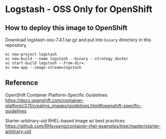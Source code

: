 Logstash - OSS Only for OpenShift
====================================

## How to deploy this image to OpenShift

Download logstash-oss-7.4.1.tar.gz and put into `binary` directory in this repository.

```
oc new-project logstash
oc new-build --name logstash --binary --strategy docker
oc start-build logstash --from-dir=.
oc new-app --image-stream=logstash
```


## Reference

OpenShift Container Platform-Specific Guidelines
https://docs.openshift.com/container-platform/3.11/creating_images/guidelines.html#openshift-specific-guidelines

Starter-arbitrary-uid RHEL-based Image w/ best practices
https://github.com/RHsyseng/container-rhel-examples/tree/master/starter-arbitrary-uid

